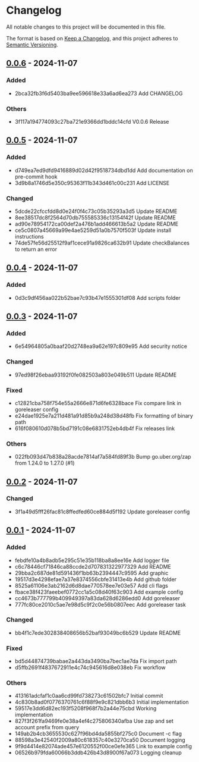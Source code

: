 # Changelog

All notable changes to this project will be documented in this file.

The format is based on [Keep a Changelog](https://keepachangelog.com/en/1.0.0/),
and this project adheres to [Semantic Versioning](https://semver.org/spec/v2.0.0.html).

## [0.0.6] - 2024-11-07

### Added

- 2bca32fb3f6d5403ba9ee596618e33a6ad6ea273 Add CHANGELOG

### Others

- 3f117a194774093c27ba721e9366dd1bddc14cfd V0.0.6 Release

## [0.0.5] - 2024-11-07

### Added

- d749ea7ed9dfd9416889d02d42f9518734dbd1dd Add documentation on pre-commit hook
- 3d9b8a1746d5e350c95363f11b343d461c00c231 Add LICENSE

### Changed

- 5dcde22cfccfdd8d0e24f0f4c73c05b35293a3d5 Update README
- 8ee38517dc8f2564d70db755585336c13154f42f Update README
- ad90e78954172ca00def2a476b1add466613b5a2 Update README
- ce5c0807a45669a99e4ae5259d51a0b7570f503f Update install instructions
- 74de57fe56d25512f9af1cece91a9826ca632b91 Update checkBalances to return an error

## [0.0.4] - 2024-11-07

### Added

- 0d3c9df456aa022b52bae7c93b47e1555301df08 Add scripts folder

## [0.0.3] - 2024-11-07

### Added

- 6e54964805a0baaf20d2748ea9a62e197c809e95 Add security notice

### Changed

- 97ed98f26ebaa93192f0fe082503a803e049b511 Update README

### Fixed

- c12821cba758f754e55a2666e871d6fe6328bace Fix compare link in goreleaser config
- e24dae1925e7a211d481a91d85b9a248d38d48fb Fix formatting of binary path
- 616f080610d078b5bd7191c08e6831752eb4db4f Fix releases link

### Others

- 022fb093d47b838a28acde7814af7a584fd89f3b Bump go.uber.org/zap from 1.24.0 to 1.27.0 (#1)

## [0.0.2] - 2024-11-07

### Changed

- 3f1a49d5fff26fac81c8ffedfed60ce884d5f192 Update goreleaser config

## [0.0.1] - 2024-11-07

### Added

- febdfe10a4b8adb5e295c51e35b118ba8a8ee16e Add logger file
- c6c78446cf71846ca88ccde2d707831322977329 Add README
- 29bba2c687de81d591436f1bb63b2394447c9595 Add graphic
- 19517d3e4298efae7a37e8374556cbfe31413e4b Add github folder
- 8525a61106e3ab2162d6d8dae770578ee7e03e57 Add cli flags
- fbace38f423faeebef0772cc1a5c08d40f63c903 Add example config
- cc4673b777799b409949397a83da628d6286edd0 Add goreleaser
- 777fc80ce2010c5ae7e98d5c9f2c0e56b0807eec Add goreleaser task

### Changed

- bb4f1c7ede302838408656b52baf93049bc6b529 Update README

### Fixed

- bd5d44874739babae2a443da3490ba7bec1ae7da Fix import path
- d5ffb2691f4837672911e4c74c945616d8e038eb Fix workflow

### Others

- 413161adcfaf1c0aa6cd99fd738273c61502bfc7 Initial commit
- 4c830b8ad0f0776370761c6f88f9e9c821dbb6b3 Initial implementation
- 59517e3dd6d82ec193f5208f968f7b2a44e75cbd Working implementation
- 827f3f261fa9469fe0e38a4ef4c275806340afba Use zap and set account prefix from query
- 149ab2b4cb3655530c627f96bd4da5855bf275c0 Document -c flag
- 88598a3e42540f2009a80c618357c40e3270ca50 Document logging
- 9f9d4414e82074ade457e6120552f00ce0efe365 Link to example config
- 06526b979fda60066b3ddb426b43d8900f67a073 Logging cleanup

[0.0.6]: https://github.com/shapeshed/gasstation/compare/v0.0.5..v0.0.6
[0.0.5]: https://github.com/shapeshed/gasstation/compare/v0.0.4..v0.0.5
[0.0.4]: https://github.com/shapeshed/gasstation/compare/v0.0.3..v0.0.4
[0.0.3]: https://github.com/shapeshed/gasstation/compare/v0.0.2..v0.0.3
[0.0.2]: https://github.com/shapeshed/gasstation/compare/v0.0.1..v0.0.2
[0.0.1]: https://github.com/shapeshed/gasstation/releases/tag/v0.0.1


